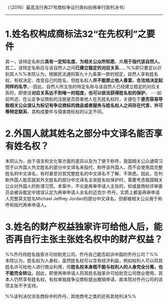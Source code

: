 （（2016）最高法行再27号商标争议行政纠纷再审行政判决书）
___

# 1.姓名权构成商标法32“在先权利”之要件

其一，该特定名称应**具有一定知名度、为相关公众所知悉**，并**用于指代该自然人**。
其二，该特定名称应与该自然人之间**已建立稳定的对应关系**……%%即只要足以识别其人%%本院认为，根据民法通则第九十九条第一款的规定，自然人享有姓名权，有权决定、改变自己的姓名，但姓名权人**并不能禁止他人善意、合法地决定起同样的名字**。···因此，自然人所主张的特定名称与该自然人已经建立稳定的对应关系时，即使该**对应关系达不到唯一的程度，也可以依法获得姓名权的保护**。
·····如前所述，在认定争议商标的注册是否损害他人在先姓名权时，关键在于**是否容易导致相关公众误认为标记有争议商标的商品或者服务与姓名权人之间存在代言、许可等特定联系**，其构成要件与侵害商标权的认定不同。

# 2.外国人就其姓名之部分中文译名能否享有姓名权？

本院认为，由于语言和文化等方面的差异以及为了便于称呼，我国相关公众通常习惯于以外国人外文姓名的部分中文译名来指代、称呼该外国人，而不会使用其完整姓名的中文译名，有时甚至对其完整姓名的中文译名不了解、不熟悉。因此，在判断外国人能否就其外文姓名的部分中文译名主张姓名权保护时，需要考虑我国相关公众对外国人的称谓习惯。本案中，不论是再审申请人主张的，抑或是商标评审委员会被诉裁定中错误认定为再审申请人全名的迈克尔·乔丹，实质上都是再审申请人完整英文姓名Michael Jeffrey Jordan的部分中文译名，但都被相关公众用于称呼和指代再审申请人。

# 3.姓名的财产权益独家许可给他人后，能否再自行主张主张姓名权中的财产权益？

%%乔丹将姓名独家许可给耐克公司，乔丹自己能否起诉中国的乔丹公司？%%
本院认为，姓名权为人身权，虽然姓名权可以含有经济利益，例如权利人可以将其姓名许可给他人进行商业利用，但**姓名权本身既不能与权利人的人身完全分离，也不能完全转让**。因此，即使再审申请人将其姓名独家许可给耐克公司商业使用，其本人仍然享有姓名权，有权单独就争议商标提出撤销申请，故本院对乔丹公司的该项主张不予支持。

%%该判决仅涉及商标中的乔丹，其他商号之类的还有其他判决%%